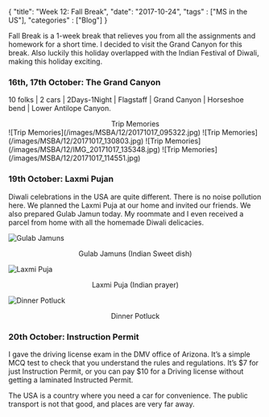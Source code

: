 {
    "title": "Week 12: Fall Break",
    "date": "2017-10-24",
    "tags" : ["MS in the US"],
    "categories" : ["Blog"]
}

Fall Break is a 1-week break that relieves you from all the assignments and homework for a short time. I decided to visit the Grand Canyon for this break. Also luckily this holiday overlapped with the Indian Festival of Diwali, making this holiday exciting.

<h3> 16th, 17th October: The Grand Canyon </h3>

10 folks | 2 cars | 2Days-1Night | Flagstaff | Grand Canyon | Horseshoe bend | Lower Antilope Canyon.

<center>Trip Memories</center>
![Trip Memories](/images/MSBA/12/20171017_095322.jpg)
![Trip Memories](/images/MSBA/12/20171017_130803.jpg)
![Trip Memories](/images/MSBA/12/IMG_20171017_135348.jpg)
![Trip Memories](/images/MSBA/12/20171017_114551.jpg)



<h3> 19th October: Laxmi Pujan </h3>

Diwali celebrations in the USA are quite different. There is no noise pollution here. We planned the Laxmi Puja at our home and invited our friends. We also prepared Gulab Jamun today. My roommate and I even received a parcel from home with all the homemade Diwali delicacies.

![Gulab Jamuns](/images/MSBA/12/20171019_185407-e1511135237566.jpg)
<center> Gulab Jamuns (Indian Sweet dish) </center>

![Laxmi Puja](/images/MSBA/12/20171019_202335.jpg)
<center>Laxmi Puja (Indian prayer)</center>

![Dinner Potluck](/images/MSBA/12/20171019_210715-e1511135264886.jpg)
<center>Dinner Potluck</center>


<h3> 20th October: Instruction Permit </h3>

I gave the driving license exam in the DMV office of Arizona. It’s a simple MCQ test to check that you understand the rules and regulations. It’s $7 for just Instruction Permit, or you can pay $10 for a Driving license without getting a laminated Instructed Permit.

The USA is a country where you need a car for convenience. The public transport is not that good, and places are very far away.

